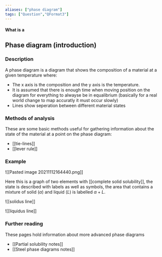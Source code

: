 ```yaml
---
aliases: ["phase diagram"]
tags: ["Question","QFormat3"]
---
```


#### What is a
## Phase diagram (introduction)
### Description
A phase diagram is a diagram that shows the composition of a material at a given temperature where:
- The x axis is the composition and the y axis is the temperature.
- It is assumed that there is enough time when moving position on the diagram for everything to alwayse be in equalibrium (basically for a real world change to map accuratly it must occur slowly)
- Lines show seperation between different material states

### Methods of analysis
These are some basic methods useful for gathering information about the state of the material at a point on the phase diagram:
- [[tie-lines]]
- [[lever rule]]

### Example
![[Pasted image 20211112164440.png]]

Here this is a graph of two elements with [[complete solid solubility]], the state is described with labels as well as symbols, the area that contains a mixture of solid ($\alpha$) and liquid ($L$) is labelled $\alpha+L$.

![[solidus line]]

![[liquidus line]]

### Further reading
These pages hold information about more advanced phase diagrams
- [[Partial solubility notes]]
- [[Steel phase diagrams notes]]